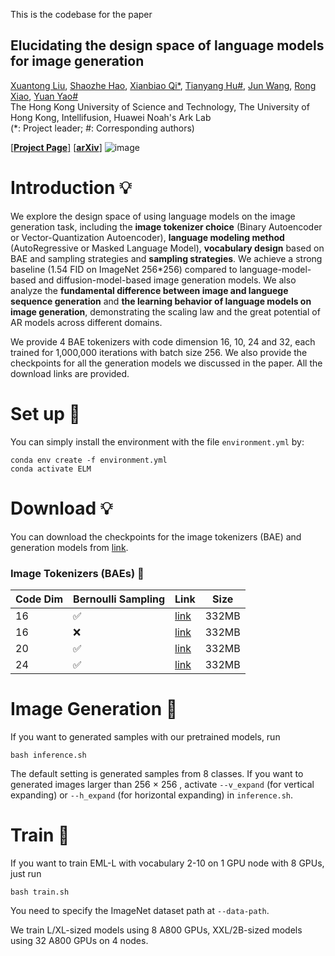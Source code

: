 This is the codebase for the paper

## Elucidating the design space of language models for image generation
[Xuantong Liu](https://github.com/Pepper-lll), [Shaozhe Hao](https://haoosz.github.io/), [Xianbiao Qi*](https://scholar.google.com/citations?user=odjSydQAAAAJ&hl=en), [Tianyang Hu#](https://hu-tianyang.github.io/), [Jun Wang](https://scholar.google.com/citations?user=mX8s9ZgAAAAJ), [Rong Xiao](https://scholar.google.com/citations?user=Zb5wT08AAAAJ&hl=en), [Yuan Yao#](https://yao-lab.github.io/)\
The Hong Kong University of Science and Technology, The University of Hong Kong, Intellifusion, Huawei Noah's Ark Lab\
(*: Project leader; #: Corresponding authors)

[[**Project Page**]](https://Pepper-lll.github.io/LMforImageGeneration/) [[**arXiv**]](https://arxiv.org/abs/2410.16257)
![image](https://github.com/Pepper-lll/LMforImageGeneration/blob/main/first_pic.png)

# Introduction 💡

We explore the design space of using language models on the image generation task, including the **image tokenizer choice** (Binary Autoencoder or Vector-Quantization Autoencoder), **language modeling method** (AutoRegressive or Masked Language Model), **vocabulary design** based on BAE and sampling strategies and **sampling strategies**. We achieve a strong baseline (1.54 FID on ImageNet 256*256) compared to language-model-based and diffusion-model-based image generation models. We also analyze the **fundamental difference between image and languege sequence generation** and **the learning behavior of language models on image generation**, demonstrating the scaling law and the great potential of AR models across different domains.

We provide 4 BAE tokenizers with code dimension 16, 10, 24 and 32, each trained for 1,000,000 iterations with batch size 256. We also provide the checkpoints for all the generation models we discussed in the paper. All the download links are provided.

# Set up 🔩
You can simply install the environment with the file ```environment.yml``` by:

```
conda env create -f environment.yml
conda activate ELM
```
# Download 💡
You can download the checkpoints for the image tokenizers (BAE) and generation models from [link](https://huggingface.co/xuantonglll/ELM).

### Image Tokenizers (BAEs) 🧩

| Code Dim  | Bernoulli Sampling | Link | Size |
| ------------- | ------------- |-------------|-------------|
| 16  | ✅  | [link](https://huggingface.co/xuantonglll/ELM/resolve/main/bae/bae_16/binaryae_ema.th?download=true) | 332MB |
| 16  | ❌ | [link](https://huggingface.co/xuantonglll/ELM/resolve/main/bae/bae_16_deter/binaryae_ema.th?download=true) | 332MB|
| 20  | ✅  | [link](https://huggingface.co/xuantonglll/ELM/resolve/main/bae/bae_20/binaryae_ema.th?download=true) | 332MB |
| 24  | ✅  | [link](https://huggingface.co/xuantonglll/ELM/resolve/main/bae/bae_24/binaryae_ema.th?download=true)| 332MB |

# Image Generation 🌟
If you want to generated samples with our pretrained models, run
```
bash inference.sh
```
The default setting is generated samples from 8 classes.
If you want to generated images larger than 256 $\times$ 256
, activate ```--v_expand``` (for vertical expanding) or ```--h_expand``` (for horizontal expanding) in ```inference.sh```.


# Train 🌟
If you want to train EML-L with vocabulary 2-10 on 1 GPU node with 8 GPUs, just run
```
bash train.sh
```
You need to specify the ImageNet dataset path at ```--data-path```.

We train L/XL-sized models using 8 A800 GPUs, XXL/2B-sized models using 32 A800 GPUs on 4 nodes.
